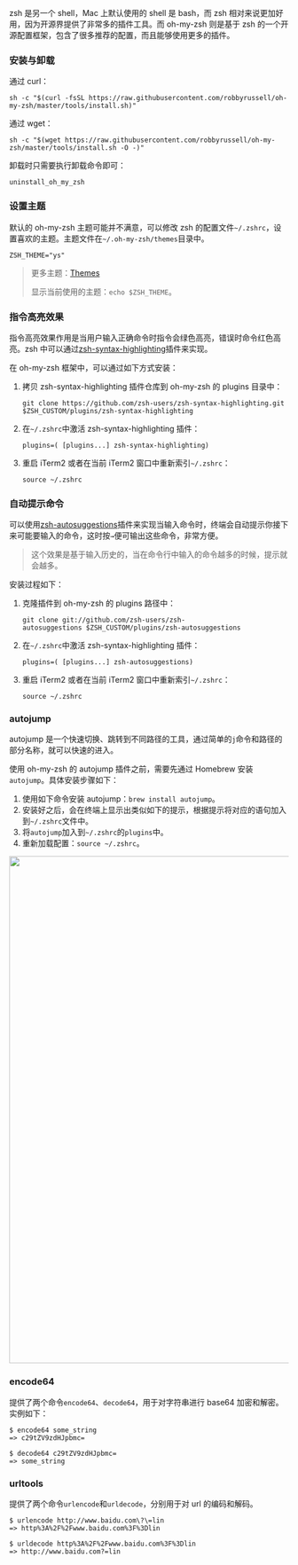 zsh 是另一个 shell，Mac 上默认使用的 shell 是 bash，而 zsh 相对来说更加好用，因为开源界提供了非常多的插件工具。而 oh-my-zsh 则是基于 zsh 的一个开源配置框架，包含了很多推荐的配置，而且能够使用更多的插件。

### 安装与卸载

通过 curl：

```shell
sh -c "$(curl -fsSL https://raw.githubusercontent.com/robbyrussell/oh-my-zsh/master/tools/install.sh)"
```

通过 wget：

```shell
sh -c "$(wget https://raw.githubusercontent.com/robbyrussell/oh-my-zsh/master/tools/install.sh -O -)"
```

卸载时只需要执行卸载命令即可：

```shell
uninstall_oh_my_zsh
```

### 设置主题

默认的 oh-my-zsh 主题可能并不满意，可以修改 zsh 的配置文件`~/.zshrc`，设置喜欢的主题。主题文件在`~/.oh-my-zsh/themes`目录中。

```shell
ZSH_THEME="ys"
```

> 更多主题：[Themes](https://github.com/robbyrussell/oh-my-zsh/wiki/Themes)
> 
> 显示当前使用的主题：`echo $ZSH_THEME`。

### 指令高亮效果

指令高亮效果作用是当用户输入正确命令时指令会绿色高亮，错误时命令红色高亮。zsh 中可以通过[zsh-syntax-highlighting](https://github.com/zsh-users/zsh-syntax-highlighting)插件来实现。

在 oh-my-zsh 框架中，可以通过如下方式安装：

1. 拷贝 zsh-syntax-highlighting 插件仓库到 oh-my-zsh 的 plugins 目录中：
 
    ```shell
    git clone https://github.com/zsh-users/zsh-syntax-highlighting.git $ZSH_CUSTOM/plugins/zsh-syntax-highlighting
    ```

2. 在`~/.zshrc`中激活 zsh-syntax-highlighting 插件：

    ```
    plugins=( [plugins...] zsh-syntax-highlighting)
    ```

3. 重启 iTerm2 或者在当前 iTerm2 窗口中重新索引`~/.zshrc`：

    ```shell
    source ~/.zshrc
    ```
    
### 自动提示命令

可以使用[zsh-autosuggestions](https://github.com/zsh-users/zsh-autosuggestions)插件来实现当输入命令时，终端会自动提示你接下来可能要输入的命令，这时按`→`便可输出这些命令，非常方便。

> 这个效果是基于输入历史的，当在命令行中输入的命令越多的时候，提示就会越多。

安装过程如下：

1. 克隆插件到 oh-my-zsh 的 plugins 路径中：

    ```shell
    git clone git://github.com/zsh-users/zsh-autosuggestions $ZSH_CUSTOM/plugins/zsh-autosuggestions
    ```

2. 在`~/.zshrc`中激活 zsh-syntax-highlighting 插件：

    ```
    plugins=( [plugins...] zsh-autosuggestions)
    ```

3. 重启 iTerm2 或者在当前 iTerm2 窗口中重新索引`~/.zshrc`：

    ```shell
    source ~/.zshrc
    ```
   
### autojump

autojump 是一个快速切换、跳转到不同路径的工具，通过简单的`j`命令和路径的部分名称，就可以快速的进入。

使用 oh-my-zsh 的 autojump 插件之前，需要先通过 Homebrew 安装`autojump`。具体安装步骤如下：

1. 使用如下命令安装 autojump：`brew install autojump`。
2. 安装好之后，会在终端上显示出类似如下的提示，根据提示将对应的语句加入到`~/.zshrc`文件中。
3. 将`autojump`加入到`~/.zshrc`的`plugins`中。
4. 重新加载配置：`source ~/.zshrc`。

<img src="http://7xkt52.com1.z0.glb.clouddn.com/markdown/1521623224522.png" width="915"/>

### encode64

提供了两个命令`encode64`、`decode64`，用于对字符串进行 base64 加密和解密。实例如下：

```
$ encode64 some_string
=> c29tZV9zdHJpbmc=

$ decode64 c29tZV9zdHJpbmc=
=> some_string
```

### urltools

提供了两个命令`urlencode`和`urldecode`，分别用于对 url 的编码和解码。

```
$ urlencode http://www.baidu.com\?\=lin
=> http%3A%2F%2Fwww.baidu.com%3F%3Dlin

$ urldecode http%3A%2F%2Fwww.baidu.com%3F%3Dlin
=> http://www.baidu.com?=lin
```



